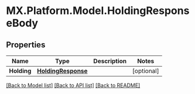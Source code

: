 # MX.Platform.Model.HoldingResponseBody

## Properties

Name | Type | Description | Notes
------------ | ------------- | ------------- | -------------
**Holding** | [**HoldingResponse**](HoldingResponse.md) |  | [optional] 

[[Back to Model list]](../README.md#documentation-for-models) [[Back to API list]](../README.md#documentation-for-api-endpoints) [[Back to README]](../README.md)

